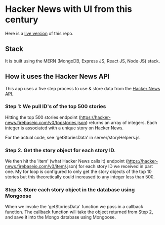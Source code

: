# Hacker News with UI from this century

Here is a [live version](https://hackernewswithmodernui.herokuapp.com/#/stories?_k=9eq2f8) of this repo. 

## Stack

It is built using the MERN (MongoDB, Express JS, React JS, Node JS) stack.

## How it uses the Hacker News API

This app uses a five step process to use & store data from the [Hacker News API](https://github.com/HackerNews/API).

### Step 1: We pull ID's of the top 500 stories

Hitting the top 500 stories endpoint (https://hacker-news.firebaseio.com/v0/topstories.json) returns an array
of integers. Each integer is associated with a unique story on Hacker News.

For the actual code, see 'getStoriesData' in server/storyHelpers.js

### Step 2. Get the story object for each story ID.

We then hit the 'item' (what Hacker News calls it) endpoint (https://hacker-news.firebaseio.com/v0/item/<InsertIdHere>.json) for each story ID we
received in part one. My for loop is configured to only get the story objects of the top 10 stories but this theoretically could
increased to any integer less than 500.

### Step 3. Store each story object in the database using Mongoose

When we invoke the 'getStoriesData' function we pass in a callback function. The callback function will take the object returned
from Step 2, and save it into the Mongo database using Mongoose.
